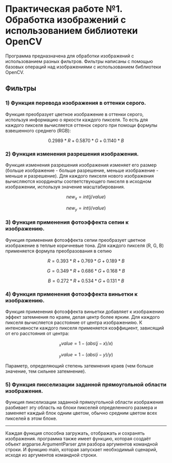 # Практическая работе №1. Обработка изображений с использованием библиотеки OpenCV

Программа предназначена для обработки изображений с использованием разных фильтров. Фильтры написаны с помощью базовых операций над изображениями с использованием библиотеки OpenCV.
## Фильтры
### 1) Функция перевода изображения в оттенки серого.
Функция преобразует цветное изображение в оттенки серого, используя информацию о яркости каждого пикселя. То есть для каждого пикселя вычисляется оттенок серого при помощи формулы взвешенного среднего (RGB): 
```math
0.2989 * R + 0.5870 * G + 0.1140 * B 
```
### 2) Функция изменения разрешения изображения.
Функция изменения разрешения изображения изменяет его размер (больше изображение - больше разрешение, меньше изображение - меньше и разрешение). Для каждого пикселя нового изображения вычисляются координаты соответствующего пикселя в исходном изображении, используя значение масштабирования.
```math
new_x = int(j/value)
```
```math
new_y = int(i/value)
```
### 3) Функция применения фотоэффекта сепии к изображению.
Функция применения фотоэффекта сепии преобразует цветное изображение в теплые коричневые тона. Для каждого пикселя (R, G, B) применяется формула преобразования в сепию
```math
R = 0.393 * R + 0.769 * G + 0.189 * B
```
```math
G = 0.349 * R + 0.686 * G + 0.168 * B
```
```math
B = 0.272 * R + 0.534 * G + 0.131 * B
```
### 4) Функция применения фотоэффекта виньетки к изображению.
Функция применения фотоэффекта виньетки добавляет к изображению эффект затемнения по краям, делая центр более ярким. Для каждого пикселя вычисляется расстояние от центра изображенияю. К интенсивности каждого пикселя применяется коэффициент, зависящий от его расстояния от центра:
```math
_xvalue = 1 - (abs(j - x) / x)
```
```math
_yvalue = 1 - (abs(i - y) / y) 
```
Параметр, определяющий степень затемнения краев (чем больше значение, тем сильнее затемнение). 
### 5) Функция пикселизации заданной прямоугольной области изображения.
Функция пикселизации заданной прямоугольной области изображения разбивает эту область на блоки пикселей определенного размера и заменяет каждый блок одним цветом, обычно средним цветом всех пикселей в этом блоке. 

--------------------------
Каждая функция способна загружать, отображать и сохранять изображения. 
программа также имеет функцию, которая создаёт объект argparse.ArgumentParser для разбора аргументов командной строки. И функцию main, которая запускает необходимый сценарий, исходя из аргументов командной строки. 